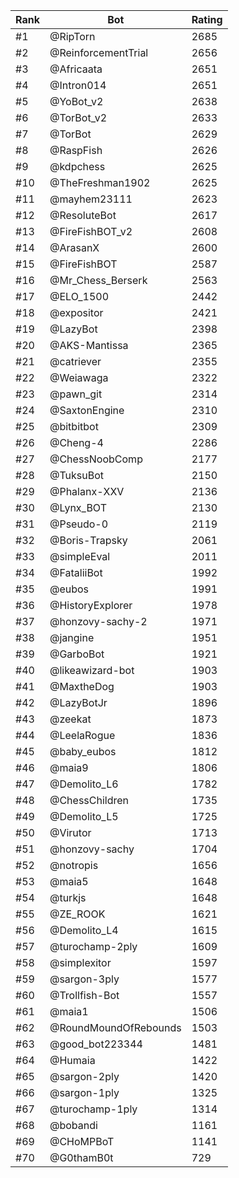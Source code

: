 Rank|Bot|Rating
---|---|---
#1|@RipTorn|2685
#2|@ReinforcementTrial|2656
#3|@Africaata|2651
#4|@Intron014|2651
#5|@YoBot_v2|2638
#6|@TorBot_v2|2633
#7|@TorBot|2629
#8|@RaspFish|2626
#9|@kdpchess|2625
#10|@TheFreshman1902|2625
#11|@mayhem23111|2623
#12|@ResoluteBot|2617
#13|@FireFishBOT_v2|2608
#14|@ArasanX|2600
#15|@FireFishBOT|2587
#16|@Mr_Chess_Berserk|2563
#17|@ELO_1500|2442
#18|@expositor|2421
#19|@LazyBot|2398
#20|@AKS-Mantissa|2365
#21|@catriever|2355
#22|@Weiawaga|2322
#23|@pawn_git|2314
#24|@SaxtonEngine|2310
#25|@bitbitbot|2309
#26|@Cheng-4|2286
#27|@ChessNoobComp|2177
#28|@TuksuBot|2150
#29|@Phalanx-XXV|2136
#30|@Lynx_BOT|2130
#31|@Pseudo-0|2119
#32|@Boris-Trapsky|2061
#33|@simpleEval|2011
#34|@FataliiBot|1992
#35|@eubos|1991
#36|@HistoryExplorer|1978
#37|@honzovy-sachy-2|1971
#38|@jangine|1951
#39|@GarboBot|1921
#40|@likeawizard-bot|1903
#41|@MaxtheDog|1903
#42|@LazyBotJr|1896
#43|@zeekat|1873
#44|@LeelaRogue|1836
#45|@baby_eubos|1812
#46|@maia9|1806
#47|@Demolito_L6|1782
#48|@ChessChildren|1735
#49|@Demolito_L5|1725
#50|@Virutor|1713
#51|@honzovy-sachy|1704
#52|@notropis|1656
#53|@maia5|1648
#54|@turkjs|1648
#55|@ZE_ROOK|1621
#56|@Demolito_L4|1615
#57|@turochamp-2ply|1609
#58|@simplexitor|1597
#59|@sargon-3ply|1577
#60|@Trollfish-Bot|1557
#61|@maia1|1506
#62|@RoundMoundOfRebounds|1503
#63|@good_bot223344|1481
#64|@Humaia|1422
#65|@sargon-2ply|1420
#66|@sargon-1ply|1325
#67|@turochamp-1ply|1314
#68|@bobandi|1161
#69|@CHoMPBoT|1141
#70|@G0thamB0t|729

